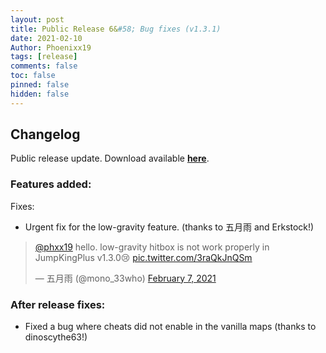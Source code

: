 ```yaml
---
layout: post
title: Public Release 6&#58; Bug fixes (v1.3.1)
date: 2021-02-10
Author: Phoenixx19
tags: [release]
comments: false
toc: false
pinned: false
hidden: false
---
```


## Changelog

Public release update.
Download available [**here**](https://github.com/JumpKingPlus/JumpKingPlus/releases/tag/v1.3.1). <!-- more -->

### Features added:
Fixes:
- Urgent fix for the low-gravity feature. (thanks to 五月雨 and Erkstock!)

<blockquote class="twitter-tweet"><p lang="en" dir="ltr"><a href="https://twitter.com/phxx19?ref_src=twsrc%5Etfw">@phxx19</a> hello. low-gravity hitbox is not work properly in JumpKingPlus v1.3.0😢 <a href="https://t.co/3raQkJnQSm">pic.twitter.com/3raQkJnQSm</a></p>&mdash; 五月雨 (@mono_33who) <a href="https://twitter.com/mono_33who/status/1358425873825734656?ref_src=twsrc%5Etfw">February 7, 2021</a></blockquote> <script async src="https://platform.twitter.com/widgets.js" charset="utf-8"></script>

### After release fixes:
- Fixed a bug where cheats did not enable in the vanilla maps (thanks to dinoscythe63!)